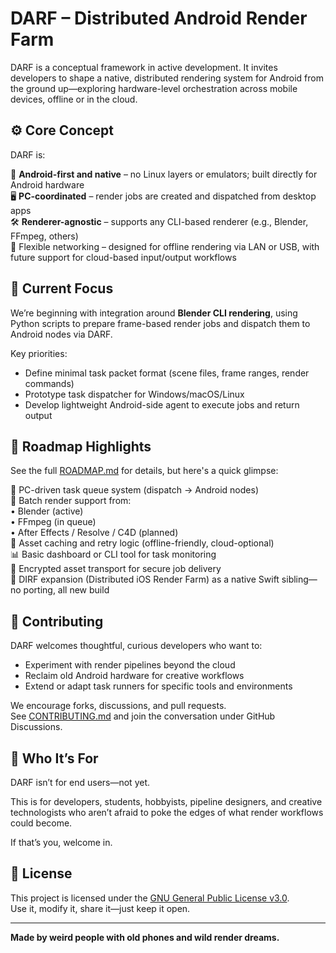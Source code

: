 # DARF – Distributed Android Render Farm

DARF is a conceptual framework in active development. It invites developers to shape a native, distributed rendering system for Android from the ground up—exploring hardware-level orchestration across mobile devices, offline or in the cloud.


## ⚙️ Core Concept  
DARF is:

📱 **Android-first and native** – no Linux layers or emulators; built directly for Android hardware  
🖥️ **PC-coordinated** – render jobs are created and dispatched from desktop apps  
🛠️ **Renderer-agnostic** – supports any CLI-based renderer (e.g., Blender, FFmpeg, others)  
🔌 Flexible networking – designed for offline rendering via LAN or USB, with future support for cloud-based input/output workflows


## 🚧 Current Focus

We’re beginning with integration around **Blender CLI rendering**, using Python scripts to prepare frame-based render jobs and dispatch them to Android nodes via DARF.

Key priorities:

- Define minimal task packet format (scene files, frame ranges, render commands)
- Prototype task dispatcher for Windows/macOS/Linux
- Develop lightweight Android-side agent to execute jobs and return output

## 🔭 Roadmap Highlights  
See the full [ROADMAP.md](./ROADMAP.md) for details, but here's a quick glimpse:

👷 PC-driven task queue system (dispatch → Android nodes)  
🔄 Batch render support from:  
• Blender (active)  
• FFmpeg (in queue)  
• After Effects / Resolve / C4D (planned)  
💾 Asset caching and retry logic (offline-friendly, cloud-optional)  
📊 Basic dashboard or CLI tool for task monitoring  
🔐 Encrypted asset transport for secure job delivery  
📱 DIRF expansion (Distributed iOS Render Farm) as a native Swift sibling—no porting, all new build

## 🤝 Contributing

DARF welcomes thoughtful, curious developers who want to:

- Experiment with render pipelines beyond the cloud  
- Reclaim old Android hardware for creative workflows  
- Extend or adapt task runners for specific tools and environments

We encourage forks, discussions, and pull requests.  
See [CONTRIBUTING.md](./verified-scenes/CONTRIBUTING.md) and join the conversation under GitHub Discussions.

## 🧪 Who It’s For  
DARF isn’t for end users—not yet.

This is for developers, students, hobbyists, pipeline designers, and creative technologists who aren’t afraid to poke the edges of what render workflows could become.

If that’s you, welcome in.
## 📜 License

This project is licensed under the [GNU General Public License v3.0](./LICENSE).  
Use it, modify it, share it—just keep it open.

---

**Made by weird people with old phones and wild render dreams.**
